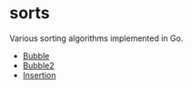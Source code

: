 # sorts

Various sorting algorithms implemented in Go.

* [Bubble](https://www.toptal.com/developers/sorting-algorithms/bubble-sort)
* [Bubble2](https://en.wikipedia.org/wiki/Bubble_sort)
* [Insertion](https://www.toptal.com/developers/sorting-algorithms/insertion-sort)

